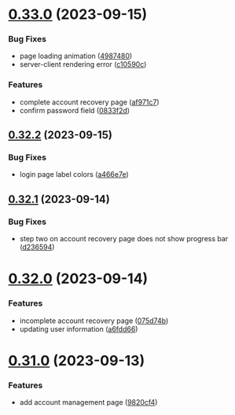 # [0.33.0](https://github.com/onesoft-sudo/sudobot-dashboard/compare/v0.32.2...v0.33.0) (2023-09-15)


### Bug Fixes

* page loading animation ([4987480](https://github.com/onesoft-sudo/sudobot-dashboard/commit/49874806a87e199cd11bfaeea789b7ed915da943))
* server-client rendering error ([c10590c](https://github.com/onesoft-sudo/sudobot-dashboard/commit/c10590c4ad70a3e29182065ef48144af3571bbf5))


### Features

* complete account recovery page ([af971c7](https://github.com/onesoft-sudo/sudobot-dashboard/commit/af971c711bd0cfbe7f2a144f07dfb21444ef860e))
* confirm password field ([0833f2d](https://github.com/onesoft-sudo/sudobot-dashboard/commit/0833f2d21ca461bc42fb8f85c6ee8ac36f6926b1))



## [0.32.2](https://github.com/onesoft-sudo/sudobot-dashboard/compare/v0.32.1...v0.32.2) (2023-09-15)


### Bug Fixes

* login page label colors ([a466e7e](https://github.com/onesoft-sudo/sudobot-dashboard/commit/a466e7e8da92781682e1df1c3a2d9a4e49d80f76))



## [0.32.1](https://github.com/onesoft-sudo/sudobot-dashboard/compare/v0.32.0...v0.32.1) (2023-09-14)


### Bug Fixes

* step two on account recovery page does not show progress bar ([d236594](https://github.com/onesoft-sudo/sudobot-dashboard/commit/d23659493df35f9f54d470fc10e7afbd140f83ca))



# [0.32.0](https://github.com/onesoft-sudo/sudobot-dashboard/compare/v0.31.0...v0.32.0) (2023-09-14)


### Features

* incomplete account recovery page ([075d74b](https://github.com/onesoft-sudo/sudobot-dashboard/commit/075d74bd8a2cde2c6dd52a739550bfd1433085dc))
* updating user information ([a6fdd66](https://github.com/onesoft-sudo/sudobot-dashboard/commit/a6fdd66ad3482b0500fa8f67cd08678242855891))



# [0.31.0](https://github.com/onesoft-sudo/sudobot-dashboard/compare/v0.30.3...v0.31.0) (2023-09-13)


### Features

* add account management page ([9820cf4](https://github.com/onesoft-sudo/sudobot-dashboard/commit/9820cf44801301e7a7697d450aec73a958837b55))



